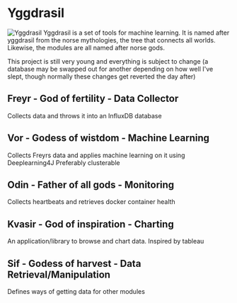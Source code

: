# Yggdrasil 
![Yggdrasil](https://upload.wikimedia.org/wikipedia/commons/b/b3/Om_Yggdrasil_by_Frølich.jpg)
Yggdrasil is a set of tools for machine learning. It is named after yggdrasil from the norse mythologies, the tree that connects all worlds. Likewise, the modules are all named after norse gods.

This project is still very young and everything is subject to change (a database may be swapped out for another depending on how well I've slept, though normally these changes get reverted the day after)

## Freyr - God of fertility - Data Collector
Collects data and throws it into an InfluxDB database

## Vor - Godess of wistdom - Machine Learning
Collects Freyrs data and applies machine learning on it using Deeplearning4J
Preferably clusterable

## Odin - Father of all gods - Monitoring
Collects heartbeats and retrieves docker container health

## Kvasir - God of inspiration - Charting 
An application/library to browse and chart data. Inspired by tableau

## Sif - Godess of harvest - Data Retrieval/Manipulation
Defines ways of getting data for other modules

